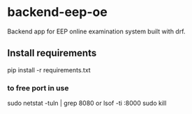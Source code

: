 # backend-eep-oe
Backend app for EEP online examination system built with drf.

## Install requirements
  pip install -r requirements.txt


### to free port in use
sudo netstat -tuln | grep 8080 or 
lsof -ti :8000
sudo kill <PID>
